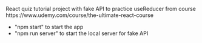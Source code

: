 <p>React quiz tutorial project with fake API to practice useReducer from course https://www.udemy.com/course/the-ultimate-react-course</p>

<ul>
<li>"npm start" to start the app</li>
<li>"npm run server" to start the local server for fake API</li>
</ul>

